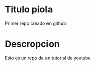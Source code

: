 # Titulo piola
Primer repo creado en github
# Descropcion
Esto es un repo de un tutorial de youtube
